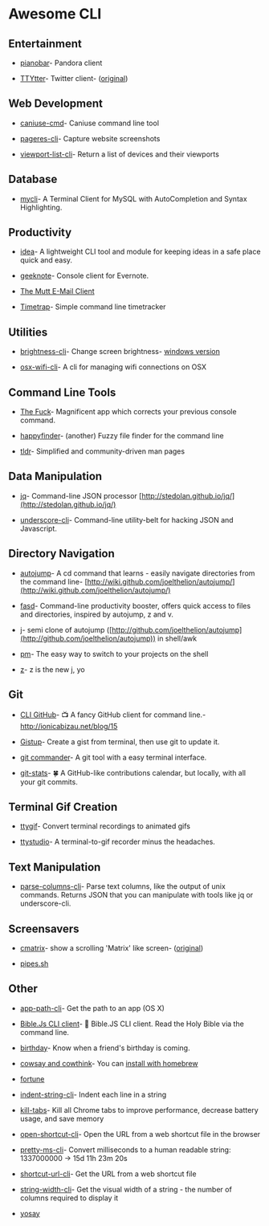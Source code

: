 # Awesome CLI

## Entertainment

* [pianobar](http://6xq.net/projects/pianobar/)- Pandora client

* [TTYtter](https://github.com/atomicules/TTYtter)- Twitter client- ([original](http://www.floodgap.com/software/ttytter/))

## Web Development

* [caniuse-cmd](https://github.com/sgentle/caniuse-cmd)- Caniuse command line tool

* [pageres-cli](https://github.com/sindresorhus/pageres-cli)- Capture website screenshots

* [viewport-list-cli](https://github.com/kevva/viewport-list-cli)- Return a list of devices and their viewports

## Database

* [mycli](https://github.com/dbcli/mycli)- A Terminal Client for MySQL with AutoCompletion and Syntax Highlighting.

## Productivity

* [idea](https://github.com/IonicaBizau/idea)- A lightweight CLI tool and module for keeping ideas in a safe place quick and easy.

* [geeknote](https://github.com/VitaliyRodnenko/geeknote)- Console client for Evernote.

* [The Mutt E-Mail Client](http://www.mutt.org/)

* [Timetrap](https://github.com/samg/timetrap)- Simple command line timetracker

## Utilities

* [brightness-cli](https://github.com/kevva/brightness-cli)- Change screen brightness- [windows version](https://github.com/sondreb/win-brightness)

* [osx-wifi-cli](https://github.com/danyshaanan/osx-wifi-cli)- A cli for managing wifi connections on OSX

## Command Line Tools

* [The Fuck](https://github.com/nvbn/thefuck)- Magnificent app which corrects your previous console command.

* [happyfinder](https://github.com/hugows/hf)- (another) Fuzzy file finder for the command line

* [tldr](https://github.com/tldr-pages/tldr)- Simplified and community-driven man pages

## Data Manipulation

* [jq](https://github.com/stedolan/jq)- Command-line JSON processor [http://stedolan.github.io/jq/](http://stedolan.github.io/jq/)

* [underscore-cli](https://github.com/ddopson/underscore-cli)- Command-line utility-belt for hacking JSON and Javascript.

## Directory Navigation

* [autojump](https://github.com/joelthelion/autojump)- A cd command that learns - easily navigate directories from the command line- [http://wiki.github.com/joelthelion/autojump/](http://wiki.github.com/joelthelion/autojump/)

* [fasd](https://github.com/clvv/fasd)- Command-line productivity booster, offers quick access to files and directories, inspired by autojump, z and v.

* [j](https://github.com/rupa/j)- semi clone of autojump ([http://github.com/joelthelion/autojump](http://github.com/joelthelion/autojump)) in shell/awk

* [pm](https://github.com/Angelmmiguel/pm)- The easy way to switch to your projects on the shell

* [z](https://github.com/rupa/z)- z is the new j, yo

## Git

* [CLI GitHub](https://github.com/IonicaBizau/cli-github)- :tv: A fancy GitHub client for command line.- http://ionicabizau.net/blog/15

* [Gistup](https://github.com/mbostock/gistup)- Create a gist from terminal, then use git to update it.

* [git commander](https://github.com/golbin/git-commander)- A git tool with a easy terminal interface.

* [git-stats](https://github.com/IonicaBizau/git-stats)- :four_leaf_clover: A GitHub-like contributions calendar, but locally, with all your git commits.

## Terminal Gif Creation

* [ttygif](https://github.com/icholy/ttygif)- Convert terminal recordings to animated gifs

* [ttystudio](https://github.com/chjj/ttystudio)- A terminal-to-gif recorder minus the headaches.

## Text Manipulation

* [parse-columns-cli](https://github.com/sindresorhus/parse-columns-cli)- Parse text columns, like the output of unix commands. Returns JSON that you can manipulate with tools like jq or underscore-cli.

## Screensavers

* [cmatrix](https://github.com/Treri/cmatrix)- show a scrolling 'Matrix' like screen- ([original](http://www.asty.org/cmatrix/))

* [pipes.sh](https://github.com/pipeseroni/pipes.sh)

## Other

* [app-path-cli](https://github.com/sindresorhus/app-path-cli)- Get the path to an app (OS X)

* [Bible.Js CLI client](https://github.com/BibleJS/BibleApp)- :book: Bible.JS CLI client. Read the Holy Bible via the command line.

* [birthday](https://github.com/IonicaBizau/birthday)- Know when a friend's birthday is coming.

* [cowsay and cowthink](https://web.archive.org/web/20120225123719/http://www.nog.net/~tony/warez/cowsay.shtml)- You can [install with homebrew](http://brew-formulas.com/formula/cowsay)

* [fortune](http://brew-formulas.com/formula/fortune)

* [indent-string-cli](https://github.com/sindresorhus/indent-string-cli)- Indent each line in a string

* [kill-tabs](https://github.com/sindresorhus/kill-tabs)- Kill all Chrome tabs to improve performance, decrease battery usage, and save memory

* [open-shortcut-cli](https://github.com/sindresorhus/open-shortcut-cli)- Open the URL from a web shortcut file in the browser

* [pretty-ms-cli](https://github.com/sindresorhus/pretty-ms-cli)- Convert milliseconds to a human readable string: 1337000000 → 15d 11h 23m 20s

* [shortcut-url-cli](https://github.com/sindresorhus/shortcut-url-cli)- Get the URL from a web shortcut file

* [string-width-cli](https://github.com/sindresorhus/string-width-cli)- Get the visual width of a string - the number of columns required to display it

* [yosay](https://github.com/yeoman/yosay)
